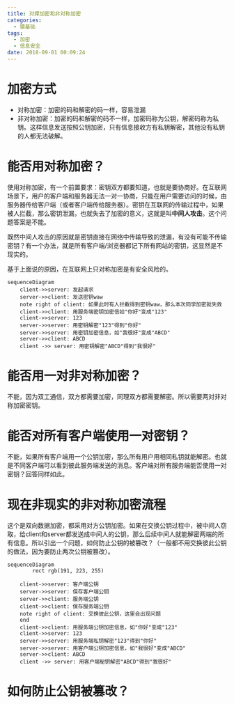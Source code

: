 ```yaml
---
title: 对撑加密和非对称加密
categories:
  - 猿基础
tags:
  - 加密
  - 信息安全
date: 2018-09-01 00:09:24
---
```


# 加密方式

* 对称加密：加密的码和解密的码一样，容易泄漏
* 非对称加密：加密的码和解密的码不一样，加密码称为公钥，解密码称为私钥。这样信息发送按照公钥加密，只有信息接收方有私钥解密，其他没有私钥的人都无法破解。

# 能否用对称加密？

使用对称加密，有一个前置要求：密钥双方都要知道，也就是要协商好。在互联网场景下，用户的客户端和服务器无法一对一协商，只能在用户需要访问的时候，由服务器传给客户端（或者客户端传给服务器）。密钥在互联网的传输过程中，如果被人拦截，那么密钥泄漏，也就失去了加密的意义，这就是叫**中间人攻击**。这个问题答案是不能。

既然中间人攻击的原因就是密钥直接在网络中传输导致的泄漏，有没有可能不传输密钥？有一个办法，就是所有客户端/浏览器都记下所有网站的密钥，这显然是不现实的。

基于上面说的原因，在互联网上只对称加密是有安全风险的。

```mermaid
sequenceDiagram
    client->>server: 发起请求
    server->>client: 发送密钥waw
    note right of client: 如果此时有人拦截得到密钥waw，那么本次同学加密就失效
    client->>client: 用服务端密钥加密信如"你好"变成"123"
    client->>server: 123
    server->>server: 用密钥解密"123"得到"你好"
    server->>server: 用密钥加密信息，如"我很好"变成"ABCD"
    server->>client: ABCD
    client ->> server: 用密钥解密"ABCD"得到"我很好"
```

# 能否用一对非对称加密？

不能，因为双工通信，双方都需要加密，同理双方都需要解密。所以需要两对非对称加密密钥。

# 能否对所有客户端使用一对密钥？

不能，如果所有客户端用一个公钥加密，那么所有用户用相同私钥就能解密。也就是不同客户端可以看到彼此服务端发送的消息。客户端对所有服务端能否使用一对密钥？回答同样如此。

# 现在非现实的非对称加密流程

这个是双向数据加密，都采用对方公钥加密。如果在交换公钥过程中，被中间人窃取，给client和server都发送成中间人的公钥，那么后续中间人就能解密两端的所有信息。所以引出一个问题，如何防止公钥的被篡改？（一般都不用交换彼此公钥的做法，因为要防止两次公钥被篡改）。

``` mermaid
sequenceDiagram
		rect rgb(191, 223, 255)

    client->>server: 客户端公钥
    server->>server: 保存客户端公钥
    server->>client: 服务端公钥
    client->>client: 保存服务端公钥
    note right of client: 交换彼此公钥，这里会出现问题
    end
    client->>client: 用服务端公钥加密信息，如"你好"变成"123"
    client->>server: 123
    server->>server: 用服务端私钥解密"123"得到"你好"
    server->>server: 用客户端公钥加密信息，如"我很好"变成"ABCD"
    server->>client: ABCD
    client ->> server: 用客户端秘钥解密"ABCD"得到"我很好"
```

# 如何防止公钥被篡改？
